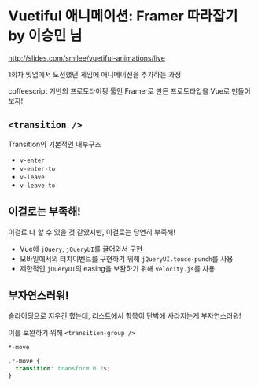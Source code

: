 # Vuetiful 애니메이션: Framer 따라잡기 by 이승민 님

http://slides.com/smilee/vuetiful-animations/live

1회차 밋업에서 도전했던 게임에 애니메이션을 추가하는 과정

coffeescript 기반의 프로토타이핑 툴인 Framer로 만든 프로토타입을 Vue로 만들어보자!

## `<transition />`

Transition의 기본적인 내부구조
- `v-enter`
- `v-enter-to`
- `v-leave`
- `v-leave-to`

## 이걸로는 부족해!

이걸로 다 할 수 있을 것 같았지만, 이걸로는 당연히 부족해!
- Vue에 `jQuery`, `jQueryUI`를 끌어와서 구현
- 모바일에서의 터치이벤트를 구현하기 위해 `jQueryUI.touce-punch`를 사용
- 제한적인 `jQueryUI`의 easing을 보완하기 위해 `velocity.js`를 사용

## 부자연스러워!

슬라이딩으로 지우긴 했는데, 리스트에서 항목이 단박에 사라지는게 부자연스러워!

이를 보완하기 위해 `<transition-group />`

`*-move`
``` css
.*-move {
  transition: transform 0.2s;
}
```
